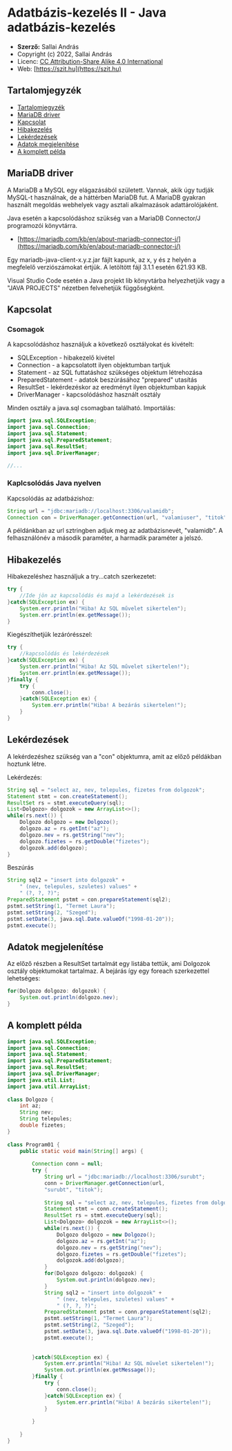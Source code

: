 # Adatbázis-kezelés II - Java adatbázis-kezelés

* **Szerző:** Sallai András
* Copyright (c) 2022, Sallai András
* Licenc: [CC Attribution-Share Alike 4.0 International](https://creativecommons.org/licenses/by-sa/4.0/)
* Web: [https://szit.hu](https://szit.hu)

## Tartalomjegyzék

* [Tartalomjegyzék](#tartalomjegyzék)
* [MariaDB driver](#mariadb-driver)
* [Kapcsolat](#kapcsolat)
* [Hibakezelés](#hibakezelés)
* [Lekérdezések](#lekérdezések)
* [Adatok megjelenítése](#adatok-megjelenítése)
* [A komplett példa](#a-komplett-példa)

## MariaDB driver

A MariaDB a MySQL egy elágazásából született. Vannak, akik úgy tudják MySQL-t használnak, de a háttérben MariaDB fut. A MariaDB gyakran használt megoldás webhelyek vagy asztali alkalmazások adattárolójaként.

Java esetén a kapcsolódáshoz szükség van a MariaDB Connector/J programozói könyvtárra.

* [https://mariadb.com/kb/en/about-mariadb-connector-j/](https://mariadb.com/kb/en/about-mariadb-connector-j/)

Egy mariadb-java-client-x.y.z.jar fájlt kapunk, az x, y és z helyén a megfelelő verziószámokat értjük. A letöltött fájl 3.1.1 esetén 621.93 KB.

Visual Studio Code esetén a Java projekt lib könyvtárba helyezhetjük vagy a "JAVA PROJECTS" nézetben felvehetjük függőségként.

## Kapcsolat

### Csomagok

A kapcsolódáshoz használjuk a következő osztályokat és kivételt:

* SQLException - hibakezelő kivétel
* Connection - a kapcsolatott ilyen objektumban tartjuk
* Statement - az SQL futtatáshoz szükséges objektum létrehozása
* PreparedStatement - adatok beszúrásához "prepared" utasítás
* ResultSet - lekérdezéskor az eredményt ilyen objektumban kapjuk
* DriverManager - kapcsolódáshoz használt osztály

Minden osztály a java.sql csomagban található. Importálás:

```java
import java.sql.SQLException;
import java.sql.Connection;
import java.sql.Statement;
import java.sql.PreparedStatement;
import java.sql.ResultSet;
import java.sql.DriverManager;

//...
```

### Kaplcsolódás Java nyelven

Kapcsolódás az adatbázishoz:

```java
String url = "jdbc:mariadb://localhost:3306/valamidb";
Connection con = DriverManager.getConnection(url, "valamiuser", "titok");
```

A példánkban az url sztringben adjuk meg az adatbázisnevét, "valamidb". A felhasználónév a második paraméter, a harmadik paraméter a jelszó.

## Hibakezelés

Hibakezeléshez használjuk a try...catch szerkezetet:

```java
try {
    //Ide jön az kapcsolódás és majd a lekérdezések is
}catch(SQLException ex) {
    System.err.println("Hiba! Az SQL művelet sikertelen");
    System.err.println(ex.getMessage());
}
```

Kiegészíthetjük lezárórésszel:

```java
try {
    //kapcsolódás és lekérdezések
}catch(SQLException ex) {
    System.err.println("Hiba! Az SQL művelet sikertelen!");
    System.err.println(ex.getMessage());
}finally {
    try {
        conn.close();
    }catch(SQLException ex) {
        System.err.println("Hiba! A bezárás sikertelen!");
    }
}
```

## Lekérdezések

A lekérdezéshez szükség van a "con" objektumra, amit az előző példákban hoztunk létre.

Lekérdezés:

```java
String sql = "select az, nev, telepules, fizetes from dolgozok";
Statement stmt = con.createStatement();
ResultSet rs = stmt.executeQuery(sql);
List<Dolgozo> dolgozok = new ArrayList<>();
while(rs.next()) {            
    Dolgozo dolgozo = new Dolgozo();
    dolgozo.az = rs.getInt("az");
    dolgozo.nev = rs.getString("nev");
    dolgozo.fizetes = rs.getDouble("fizetes");            
    dolgozok.add(dolgozo);
}
```

Beszúrás

```java
String sql2 = "insert into dolgozok" +
    " (nev, telepules, szuletes) values" +
    " (?, ?, ?)";        
PreparedStatement pstmt = con.prepareStatement(sql2);
pstmt.setString(1, "Termet Laura");
pstmt.setString(2, "Szeged");
pstmt.setDate(3, java.sql.Date.valueOf("1998-01-20"));
pstmt.execute();
```

## Adatok megjelenítése

Az előző részben a ResultSet tartalmát egy listába tettük, ami Dolgozok osztály objektumokat tartalmaz. A bejárás így egy foreach szerkezettel lehetséges:

```java
for(Dolgozo dolgozo: dolgozok) {
    System.out.println(dolgozo.nev);
} 
```

## A komplett példa

```java
import java.sql.SQLException;
import java.sql.Connection;
import java.sql.Statement;
import java.sql.PreparedStatement;
import java.sql.ResultSet;
import java.sql.DriverManager;
import java.util.List;
import java.util.ArrayList;
 
class Dolgozo {
    int az;
    String nev;
    String telepules;    
    double fizetes;
}
 
class Program01 {
    public static void main(String[] args) {
 
        Connection conn = null;
        try {
            String url = "jdbc:mariadb://localhost:3306/surubt";
            conn = DriverManager.getConnection(url, 
            "surubt", "titok");
 
            String sql = "select az, nev, telepules, fizetes from dolgozok";
            Statement stmt = conn.createStatement();
            ResultSet rs = stmt.executeQuery(sql);
            List<Dolgozo> dolgozok = new ArrayList<>();
            while(rs.next()) {            
                Dolgozo dolgozo = new Dolgozo();
                dolgozo.az = rs.getInt("az");
                dolgozo.nev = rs.getString("nev");
                dolgozo.fizetes = rs.getDouble("fizetes");            
                dolgozok.add(dolgozo);
            }
            for(Dolgozo dolgozo: dolgozok) {
                System.out.println(dolgozo.nev);
            }        
            String sql2 = "insert into dolgozok" +
                " (nev, telepules, szuletes) values" +
                " (?, ?, ?)";        
            PreparedStatement pstmt = conn.prepareStatement(sql2);
            pstmt.setString(1, "Termet Laura");
            pstmt.setString(2, "Szeged");
            pstmt.setDate(3, java.sql.Date.valueOf("1998-01-20"));
            pstmt.execute();
 
 
        }catch(SQLException ex) {
            System.err.println("Hiba! Az SQL művelet sikertelen!");
            System.out.println(ex.getMessage());
        }finally {
            try {
                conn.close();
            }catch(SQLException ex) {
                System.err.println("Hiba! A bezárás sikertelen!");
            }
 
        }
 
    }
}
```
